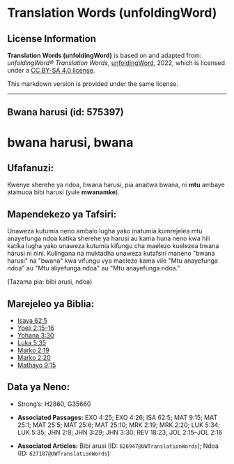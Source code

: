 # Translation Words (unfoldingWord)

## License Information

**Translation Words (unfoldingWord)** is based on and adapted from: _unfoldingWord® Translation Words_, [unfoldingWord](https://unfoldingword.org/utw), 2022, which is licensed under a [CC BY-SA 4.0 license](https://creativecommons.org/licenses/by-sa/4.0/legalcode.en).

This markdown version is provided under the same license.



--------------------------------

## Bwana harusi (id: 575397)

bwana harusi, bwana
===================

Ufafanuzi:
----------

Kwenye sherehe ya ndoa, bwana harusi, pia anaitwa bwana, ni **mtu** ambaye atamuoa bibi harusi (yule **mwanamke**).

Mapendekezo ya Tafsiri:
-----------------------

Unaweza kutumia neno ambalo lugha yako inatumia kumrejelea mtu anayefunga ndoa katika sherehe ya harusi au kama huna neno kwa hili katika lugha yako unaweza kutumia kifungu cha maelezo kuelezea bwana harusi ni nini. Kulingana na muktadha unaweza kutafsiri maneno "bwana harusi" na "bwana" kwa vifungu vya maelezo kama vile "Mtu anayefunga ndoa" au "Mtu aliyefunga ndoa" au "Mtu anayefunga ndoa."

(Tazama pia: bibi arusi, ndoa)

Marejeleo ya Biblia:
--------------------

* [Isaya 62:5](https://ref.ly/Isa62:5)
* [Yoeli 2:15–16](https://ref.ly/Joel2:15-Joel2:16)
* [Yohana 3:30](https://ref.ly/John3:30)
* [Luka 5:35](https://ref.ly/Luke5:35)
* [Marko 2:19](https://ref.ly/Mark2:19)
* [Marko 2:20](https://ref.ly/Mark2:20)
* [Mathayo 9:15](https://ref.ly/Matt9:15)

Data ya Neno:
-------------

* Strong’s: H2860, G35660

* **Associated Passages:** EXO 4:25; EXO 4:26; ISA 62:5; MAT 9:15; MAT 25:1; MAT 25:5; MAT 25:6; MAT 25:10; MRK 2:19; MRK 2:20; LUK 5:34; LUK 5:35; JHN 2:9; JHN 3:29; JHN 3:30; REV 18:23; JOL 2:15–JOL 2:16
* **Associated Articles:** Bibi arusi (ID: `626947@UWTranslationWords`); Ndoa (ID: `627187@UWTranslationWords`)

